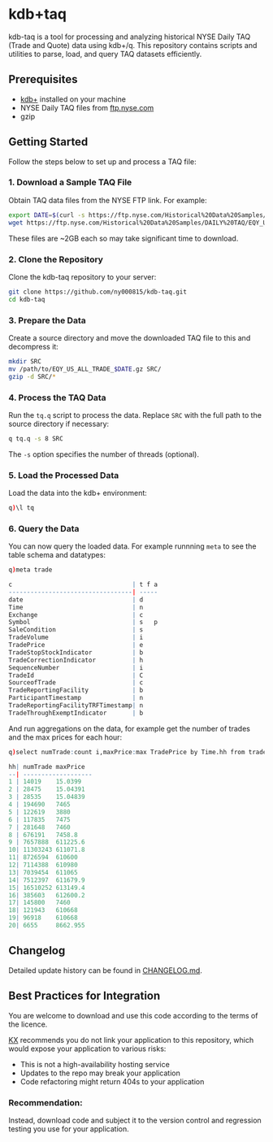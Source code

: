 # kdb+taq

kdb-taq is a tool for processing and analyzing historical NYSE Daily TAQ (Trade and Quote) data using kdb+/q. This repository contains scripts and utilities to parse, load, and query TAQ datasets efficiently.

## Prerequisites

- [kdb+](https://kx.com/kdb-personal-edition-download/) installed on your machine
- NYSE Daily TAQ files from [ftp.nyse.com](https://ftp.nyse.com/Historical%20Data%20Samples/DAILY%20TAQ/)
- gzip

## Getting Started

Follow the steps below to set up and process a TAQ file:

### 1. Download a Sample TAQ File

Obtain TAQ data files from the NYSE FTP link. For example:

```bash
export DATE=$(curl -s https://ftp.nyse.com/Historical%20Data%20Samples/DAILY%20TAQ/| grep -oE 'EQY_US_ALL_TRADE_2[0-9]{7}' | grep -oE '2[0-9]{7}'|head -1)
wget https://ftp.nyse.com/Historical%20Data%20Samples/DAILY%20TAQ/EQY_US_ALL_TRADE_$DATE.gz
```

These files are ~2GB each so may take significant time to download.

### 2. Clone the Repository

Clone the kdb-taq repository to your server:

```bash
git clone https://github.com/ny000815/kdb-taq.git
cd kdb-taq
```

### 3. Prepare the Data

Create a source directory and move the downloaded TAQ file to this and decompress it:

```bash
mkdir SRC
mv /path/to/EQY_US_ALL_TRADE_$DATE.gz SRC/
gzip -d SRC/*
```

### 4. Process the TAQ Data

Run the `tq.q` script to process the data. Replace `SRC` with the full path to the source directory if necessary:

```bash
q tq.q -s 8 SRC
```

The `-s` option specifies the number of threads (optional).

### 5. Load the Processed Data

Load the data into the kdb+ environment:

```bash
q)\l tq
```

### 6. Query the Data

You can now query the loaded data. For example runnning `meta` to see the table schema and datatypes:

```q
q)meta trade

c                                 | t f a
----------------------------------| -----
date                              | d    
Time                              | n    
Exchange                          | c    
Symbol                            | s   p
SaleCondition                     | s    
TradeVolume                       | i    
TradePrice                        | e    
TradeStopStockIndicator           | b    
TradeCorrectionIndicator          | h    
SequenceNumber                    | i    
TradeId                           | C    
SourceofTrade                     | c    
TradeReportingFacility            | b    
ParticipantTimestamp              | n    
TradeReportingFacilityTRFTimestamp| n    
TradeThroughExemptIndicator       | b   
```

And run aggregations on the data, for example get the number of trades and the max prices for each hour:

```q
q)select numTrade:count i,maxPrice:max TradePrice by Time.hh from trade

hh| numTrade maxPrice
--| -------------------
1 | 14019    15.0399   
2 | 28475    15.04391  
3 | 28535    15.04839  
4 | 194690   7465      
5 | 122619   3880      
6 | 117835   7475      
7 | 281648   7460      
8 | 676191   7458.8    
9 | 7657888  611225.6  
10| 11303243 611071.8  
11| 8726594  610600    
12| 7114388  610980    
13| 7039454  611065    
14| 7512397  611679.9  
15| 16510252 613149.4  
16| 385603   612600.2  
17| 145800   7460      
18| 121943   610668    
19| 96918    610668    
20| 6655     8662.955

```

## Changelog
Detailed update history can be found in [CHANGELOG.md](CHANGELOG.md).

## Best Practices for Integration

You are welcome to download and use this code according to the terms of the licence.

[KX](kx.com) recommends you do not link your application to this repository,
which would expose your application to various risks:

- This is not a high-availability hosting service
- Updates to the repo may break your application
- Code refactoring might return 404s to your application

### Recommendation:
Instead, download code and subject it to the version control and regression testing
you use for your application.
